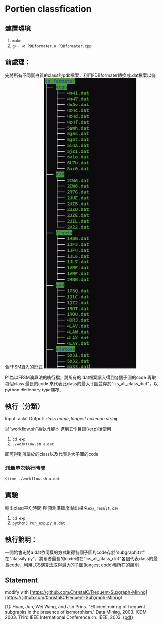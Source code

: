 # Portien classfication

## 建置環境
1. `make`
2. `g++ -o PDBformater.o PDBformater.cpp`

## 前處理：
先將所有不同蛋白質的class的pdb檔案，利用PDBformater轉換成.dat檔案以符合FFSM讀入的形式
![](figs/1.png)

P1為以FFSM演算法的執行檔，將所有的.dat檔案讀入得到各個子圖的code
再取每個class 最長的code 來代表此class的最大子圖並存於"lcs_all_class_dict"，以python dictionary type儲存。
## 執行（分類）
Input: a.dat
Output: *class name*, *longest common string*

以"workflow.sh"為執行腳本
進到工作目錄(/exp)後使用

1. `cd exp`
2. `./workflow.sh a.dat`

即可得到所屬於的class以及代表最大子圖的code

### 測量單次執行時間
```
$time ./workflow.sh a.dat
```

## 實驗
輸出class平均時間 與 預測準確度
輸出檔名`exp_result.csv`

1. `cd exp`
2. `python3 run_exp.py a.dat`


## 執行說明：
一開始會先將a.dat依同樣的方式取得各個子圖的code存於"subgraph.txt"
在"classify.py"，將前者最長的code和在“lcs_all_class_dict"各個代表class的最長code，利用LCS演算法取得最大的子圖(longest code)和所在的類別

## Statement

modify with [https://github.com/ChristalC/Frequent-Subgraph-Mining](https://github.com/ChristalC/Frequent-Subgraph-Mining)

[1]: Huan, Jun, Wei Wang, and Jan Prins. "Efficient mining of frequent subgraphs in the presence of isomorphism." Data Mining, 2003. ICDM 2003. Third IEEE International Conference on. IEEE, 2003. ([pdf](http://www.cs.unc.edu/techreports/03-021.pdf))
